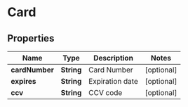 

# Card

## Properties

Name | Type | Description | Notes
------------ | ------------- | ------------- | -------------
**cardNumber** | **String** | Card Number |  [optional]
**expires** | **String** | Expiration date |  [optional]
**ccv** | **String** | CCV code |  [optional]



